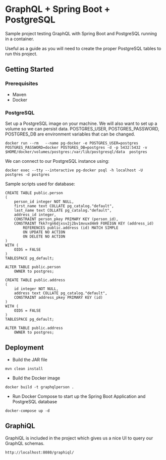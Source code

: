 # GraphQL + Spring Boot + PostgreSQL

Sample project testing GraphQL with Spring Boot and PostgreSQL running in a container. 

Useful as a guide as you will need to create the proper PostgreSQL tables to run this project.

## Getting Started

### Prerequisites

* Maven
* Docker

### PostgreSQL
Set up a PostgreSQL image on your machine. We will also want to set up a volume so we can persist data. POSTGRES_USER, POSTGRES_PASSWORD, POSTGRES_DB are environment variables that can be changed.

````
docker run --rm   --name pg-docker -e POSTGRES_USER=postgres POSTGRES_PASSWORD=docker POSTGRES_DB=postgres -d -p 5432:5432 -v $HOME/docker/volumes/postgres:/var/lib/postgresql/data  postgres
````

We can connect to our PostgreSQL instance using:
````
docker exec --tty --interactive pg-docker psql -h localhost -U postgres -d postgres
````

Sample scripts used for database:
````
CREATE TABLE public.person
(
    person_id integer NOT NULL,
    first_name text COLLATE pg_catalog."default",
    last_name text COLLATE pg_catalog."default",
    address_id integer,
    CONSTRAINT person_pkey PRIMARY KEY (person_id),
    CONSTRAINT fkk7rgn6djxsv2j2bv1mvuxd4m9 FOREIGN KEY (address_id)
        REFERENCES public.address (id) MATCH SIMPLE
        ON UPDATE NO ACTION
        ON DELETE NO ACTION
)
WITH (
    OIDS = FALSE
)
TABLESPACE pg_default;

ALTER TABLE public.person
    OWNER to postgres;
````

````
CREATE TABLE public.address
(
    id integer NOT NULL,
    address text COLLATE pg_catalog."default",
    CONSTRAINT address_pkey PRIMARY KEY (id)
)
WITH (
    OIDS = FALSE
)
TABLESPACE pg_default;

ALTER TABLE public.address
    OWNER to postgres;
````
## Deployment

* Build the JAR file
````
mvn clean install
````

* Build the Docker image
````
docker build -t graphqlperson .
````

* Run Docker Compose to start up the Spring Boot Application and PostgreSQL database
````
docker-compose up -d
````

## GraphiQL

GraphiQL is included in the project which gives us a nice UI to query our GraphQL schemas.

````
http://localhost:8080/graphiql/
````
